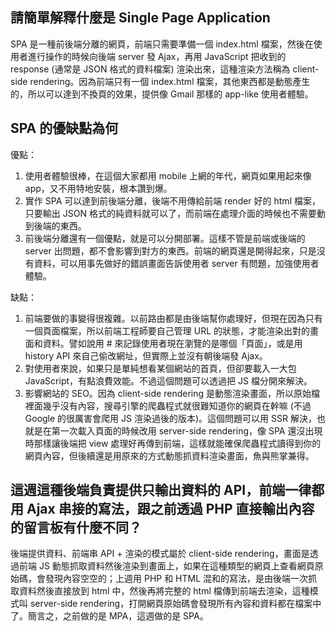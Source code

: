 ## 請簡單解釋什麼是 Single Page Application

SPA 是一種前後端分離的網頁，前端只需要準備一個 index.html 檔案，然後在使用者進行操作的時候向後端 server 發 Ajax，再用 JavaScript 把收到的 response (通常是 JSON 格式的資料檔案) 渲染出來，這種渲染方法稱為 client-side rendering。因為前端只有一個 index.html 檔案，其他東西都是動態產生的，所以可以達到不換頁的效果，提供像 Gmail 那樣的 app-like 使用者體驗。

## SPA 的優缺點為何

優點：
1. 使用者體驗很棒，在這個大家都用 mobile 上網的年代，網頁如果用起來像 app，又不用特地安裝，根本讚到爆。
2. 實作 SPA 可以達到前後端分離，後端不用傳給前端 render 好的 html 檔案，只要輸出 JSON 格式的純資料就可以了，而前端在處理介面的時候也不需要動到後端的東西。
3. 前後端分離還有一個優點，就是可以分開部署。這樣不管是前端或後端的 server 出問題，都不會影響到對方的東西。前端的網頁還是開得起來，只是沒有資料，可以用事先做好的錯誤畫面告訴使用者 server 有問題，加強使用者體驗。

缺點：
1. 前端要做的事變得很複雜。以前路由都是由後端幫你處理好，但現在因為只有一個頁面檔案，所以前端工程師要自己管理 URL 的狀態，才能渲染出對的畫面和資料。譬如說用 # 來記錄使用者現在瀏覽的是哪個「頁面」，或是用 history API 來自己偷改網址，但實際上並沒有朝後端發 Ajax。 
2. 對使用者來說，如果只是單純想看某個網站的首頁，但卻要載入一大包 JavaScript，有點浪費效能。不過這個問題可以透過把 JS 檔分開來解決。
3. 影響網站的 SEO。因為 client-side rendering 是動態渲染畫面，所以原始檔裡面幾乎沒有內容，搜尋引擎的爬蟲程式就很難知道你的網頁在幹嘛 (不過 Google 的很厲害會爬用 JS 渲染過後的版本)。這個問題可以用 SSR 解決，也就是在第一次載入頁面的時候改用 server-side rendering，像 SPA 還沒出現時那樣讓後端把 view 處理好再傳到前端，這樣就能確保爬蟲程式讀得到你的網頁內容，但後續還是用原來的方式動態抓資料渲染畫面，魚與熊掌兼得。

## 這週這種後端負責提供只輸出資料的 API，前端一律都用 Ajax 串接的寫法，跟之前透過 PHP 直接輸出內容的留言板有什麼不同？

後端提供資料、前端串 API + 渲染的模式屬於 client-side rendering，畫面是透過前端 JS 動態抓取資料然後渲染到畫面上，如果在這種類型的網頁上查看網頁原始碼，會發現內容空空的；上週用 PHP 和 HTML 混和的寫法，是由後端一次抓取資料然後直接放到 html 中，然後再將完整的 html 檔傳到前端去渲染，這種模式叫 server-side rendering，打開網頁原始碼會發現所有內容和資料都在檔案中了。簡言之，之前做的是 MPA，這週做的是 SPA。